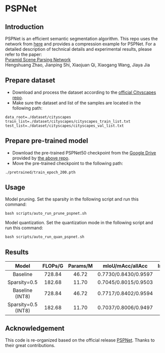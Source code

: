 # PSPNet

## Introduction
PSPNet is an efficient semantic segmentation algorithm. 
This repo uses the network from [here](https://github.com/hszhao/semseg) and provides a compression example for PSPNet.
For a detailed description of technical details and experimental results, please refer to the paper: \
[Pyramid Scene Parsing Network](https://openaccess.thecvf.com/content_cvpr_2017/html/Zhao_Pyramid_Scene_Parsing_CVPR_2017_paper.html) \
Hengshuang Zhao, Jianping Shi, Xiaojuan Qi, Xiaogang Wang, Jiaya Jia

## Prepare dataset
* Download and process the dataset according to the [official Cityscapes repo](https://github.com/mcordts/cityscapesScripts).
* Make sure the dataset and list of the samples are located in the following path: 
```shell
data_root=./dataset/cityscapes
train_list=./dataset/cityscapes/cityscapes_train_list.txt
test_list=./dataset/cityscapes/cityscapes_val_list.txt
```

## Prepare pre-trained model
* Download the pre-trained PSPNet50 checkpoint from the [Google Drive](https://drive.google.com/drive/folders/1A8JaqItMjz2XNzV6gNurW4WzUcYY5op_) provided by [the above repo](https://github.com/hszhao/semseg).
* Move the pre-trained checkpoint to the following path:
```shell
./pretrained/train_epoch_200.pth
```


## Usage
Model pruning. Set the sparsity in the following script and run this command:
```shell
bash scripts/auto_run_prune_pspnet.sh
```
Model quantization. Set the quantization mode in the following script and run this command:
```shell
bash scripts/auto_run_quan_pspnet.sh
```

## Results
|        Model        | FLOPs/G | Params/M |  mIoU/mAcc/allAcc  | Inference/s |
|:-------------------:|:-------:|:--------:|:-----:|:------------:|
|      Baseline       | 728.84  |  46.72   | 0.7730/0.8430/0.9597 |    0.060     |
|    Sparsity=0.5     | 182.68  |  11.70   | 0.7045/0.8015/0.9503 |    0.061    |
|   Baseline (INT8)   | 728.84  |  46.72   | 0.7717/0.8402/0.9594 |    0.028     |
| Sparsity=0.5 (INT8) | 182.68  |  11.70   | 0.7037/0.8006/0.9497 |    0.016     |


## Acknowledgement
This code is re-organized based on the official release [PSPNet](https://github.com/hszhao/semseg). Thanks to their great contributions.